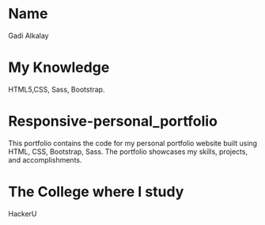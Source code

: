 # Name
Gadi Alkalay

# My Knowledge

HTML5,CSS, Sass, Bootstrap.


# Responsive-personal_portfolio
This portfolio contains the code for my personal portfolio website built using HTML, CSS, Bootstrap, Sass. The portfolio showcases my skills, projects, and accomplishments.

# The College where I study

HackerU 
